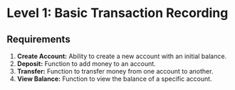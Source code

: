 # Level 1: Basic Transaction Recording

## Requirements
1. **Create Account:** Ability to create a new account with an initial balance.
2. **Deposit:** Function to add money to an account.
3. **Transfer:** Function to transfer money from one account to another.
4. **View Balance:** Function to view the balance of a specific account.